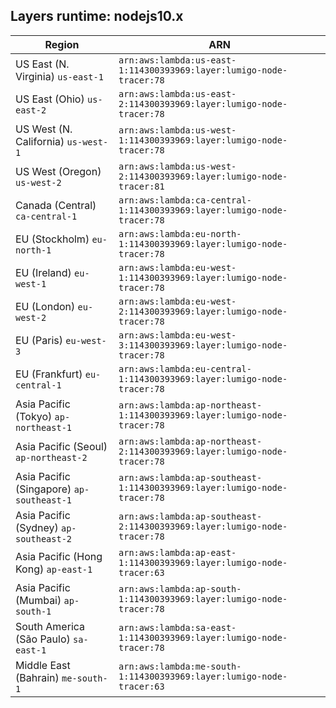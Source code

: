 Layers runtime: nodejs10.x
----
| Region | ARN |
| --- | --- |
|US East (N. Virginia)  `us-east-1`|`arn:aws:lambda:us-east-1:114300393969:layer:lumigo-node-tracer:78`|
|US East (Ohio)  `us-east-2`|`arn:aws:lambda:us-east-2:114300393969:layer:lumigo-node-tracer:78`|
|US West (N. California)  `us-west-1`|`arn:aws:lambda:us-west-1:114300393969:layer:lumigo-node-tracer:78`|
|US West (Oregon)  `us-west-2`|`arn:aws:lambda:us-west-2:114300393969:layer:lumigo-node-tracer:81`|
|Canada (Central)  `ca-central-1`|`arn:aws:lambda:ca-central-1:114300393969:layer:lumigo-node-tracer:78`|
|EU (Stockholm)  `eu-north-1`|`arn:aws:lambda:eu-north-1:114300393969:layer:lumigo-node-tracer:78`|
|EU (Ireland)  `eu-west-1`|`arn:aws:lambda:eu-west-1:114300393969:layer:lumigo-node-tracer:78`|
|EU (London)  `eu-west-2`|`arn:aws:lambda:eu-west-2:114300393969:layer:lumigo-node-tracer:78`|
|EU (Paris)  `eu-west-3`|`arn:aws:lambda:eu-west-3:114300393969:layer:lumigo-node-tracer:78`|
|EU (Frankfurt)  `eu-central-1`|`arn:aws:lambda:eu-central-1:114300393969:layer:lumigo-node-tracer:78`|
|Asia Pacific (Tokyo)  `ap-northeast-1`|`arn:aws:lambda:ap-northeast-1:114300393969:layer:lumigo-node-tracer:78`|
|Asia Pacific (Seoul)  `ap-northeast-2`|`arn:aws:lambda:ap-northeast-2:114300393969:layer:lumigo-node-tracer:78`|
|Asia Pacific (Singapore)  `ap-southeast-1`|`arn:aws:lambda:ap-southeast-1:114300393969:layer:lumigo-node-tracer:78`|
|Asia Pacific (Sydney)  `ap-southeast-2`|`arn:aws:lambda:ap-southeast-2:114300393969:layer:lumigo-node-tracer:78`|
|Asia Pacific (Hong Kong)  `ap-east-1`|`arn:aws:lambda:ap-east-1:114300393969:layer:lumigo-node-tracer:63`|
|Asia Pacific (Mumbai)  `ap-south-1`|`arn:aws:lambda:ap-south-1:114300393969:layer:lumigo-node-tracer:78`|
|South America (São Paulo)  `sa-east-1`|`arn:aws:lambda:sa-east-1:114300393969:layer:lumigo-node-tracer:78`|
|Middle East (Bahrain)  `me-south-1`|`arn:aws:lambda:me-south-1:114300393969:layer:lumigo-node-tracer:63`|
